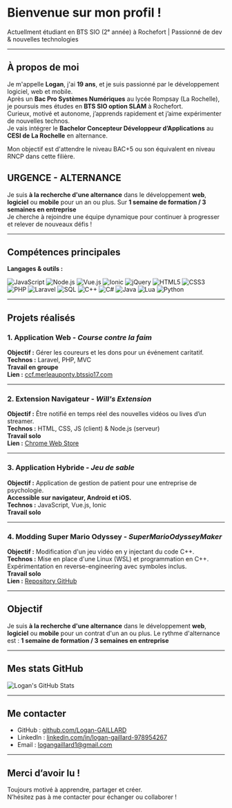 # Bienvenue sur mon profil !

Actuellment étudiant en BTS SIO (2ᵉ année) à Rochefort | Passionné de dev & nouvelles technologies

---

## À propos de moi

Je m'appelle **Logan**, j'ai **19 ans**, et je suis passionné par le développement logiciel, web et mobile.  
Après un **Bac Pro Systèmes Numériques** au lycée Rompsay (La Rochelle), je poursuis mes études en **BTS SIO option SLAM** à Rochefort.  
Curieux, motivé et autonome, j’apprends rapidement et j’aime expérimenter de nouvelles technos.  
Je vais intégrer le **Bachelor Concepteur Développeur d’Applications** au **CESI de La Rochelle** en alternance.

Mon objectif est d'attendre le niveau BAC+5 ou son équivalent en niveau RNCP dans cette filière.

## URGENCE - ALTERNANCE

Je suis **à la recherche d'une alternance** dans le développement **web**, **logiciel** ou **mobile** pour un an ou plus.
Sur **1 semaine de formation / 3 semaines en entreprise**  
Je cherche à rejoindre une équipe dynamique pour continuer à progresser et relever de nouveaux défis !


---

## Compétences principales

**Langages & outils :**

![JavaScript](https://img.shields.io/badge/-JavaScript-black?style=flat&logo=javascript)
![Node.js](https://img.shields.io/badge/-Node.js-339933?style=flat&logo=node.js&logoColor=white)
![Vue.js](https://img.shields.io/badge/-Vue.js-4FC08D?style=flat&logo=vue.js&logoColor=white)
![Ionic](https://img.shields.io/badge/-Ionic-3880FF?style=flat&logo=ionic&logoColor=white)
![jQuery](https://img.shields.io/badge/-jQuery-0769AD?style=flat&logo=jquery&logoColor=white)
![HTML5](https://img.shields.io/badge/-HTML5-E34F26?style=flat&logo=html5&logoColor=white)
![CSS3](https://img.shields.io/badge/-CSS3-1572B6?style=flat&logo=css3)
![PHP](https://img.shields.io/badge/-PHP-777BB4?style=flat&logo=php&logoColor=white)
![Laravel](https://img.shields.io/badge/-Laravel-F55247?style=flat&logo=laravel&logoColor=white)
![SQL](https://img.shields.io/badge/-SQL-4479A1?style=flat&logo=mysql&logoColor=white)
![C++](https://img.shields.io/badge/-C++-00599C?style=flat&logo=c%2B%2B&logoColor=white)
![C#](https://img.shields.io/badge/-C%23-239120?style=flat&logo=c-sharp&logoColor=white)
![Java](https://img.shields.io/badge/-Java-007396?style=flat&logo=java&logoColor=white)
![Lua](https://img.shields.io/badge/-Lua-2C2D72?style=flat&logo=lua&logoColor=white)
![Python](https://img.shields.io/badge/-Python-3776AB?style=flat&logo=python&logoColor=white)

---

## Projets réalisés

### 1. Application Web - *Course contre la faim*  
**Objectif :** Gérer les coureurs et les dons pour un événement caritatif.  
**Technos :** Laravel, PHP, MVC  
**Travail en groupe**  
**Lien :** [ccf.merleauponty.btssio17.com](https://ccf.merleauponty.btssio17.com)

---

### 2. Extension Navigateur - *Will's Extension*  
**Objectif :** Être notifié en temps réel des nouvelles vidéos ou lives d’un streamer.  
**Technos :** HTML, CSS, JS (client) & Node.js (serveur)  
**Travail solo**  
**Lien :** [Chrome Web Store](https://chromewebstore.google.com/detail/wills-extension/dllckdagbnggibpaiejabepcpmhgiklj)

---

### 3. Application Hybride - *Jeu de sable*  
**Objectif :** Application de gestion de patient pour une entreprise de psychologie.  
**Accessible sur navigateur, Android et iOS.**  
**Technos :** JavaScript, Vue.js, Ionic  
**Travail solo**

---

### 4. Modding Super Mario Odyssey - *SuperMarioOdysseyMaker*  
**Objectif :** Modification d'un jeu vidéo en y injectant du code C++.  
**Technos :** Mise en place d'une Linux (WSL) et programmation en C++.  
Expérimentation en reverse-engineering avec symboles inclus.  
**Travail solo**  
**Lien :** [Repository GitHub](https://github.com/Logan-Gaillard/SuperMarioOdysseyMaker)

---

## Objectif

Je suis **à la recherche d'une alternance** dans le développement **web**, **logiciel** ou **mobile** pour un contrat d'un an ou plus.
Le rythme d'alternance est : **1 semaine de formation / 3 semaines en entreprise**  

---

## Mes stats GitHub

![Logan's GitHub Stats](https://github-readme-stats.vercel.app/api?username=Logan-GAILLARD&show_icons=true&theme=tokyonight)

---

## Me contacter

- GitHub : [github.com/Logan-GAILLARD](https://github.com/Logan-GAILLARD)  
- LinkedIn : [linkedin.com/in/logan-gaillard-978954267](https://www.linkedin.com/in/logan-gaillard-978954267?trk=universal-search-cluster)  
- Email : logangaillard1@gmail.com

---

## Merci d’avoir lu !

Toujours motivé à apprendre, partager et créer.  
N’hésitez pas à me contacter pour échanger ou collaborer !
